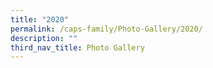 ```yaml
---
title: "2020"
permalink: /caps-family/Photo-Gallery/2020/
description: ""
third_nav_title: Photo Gallery
---
```

